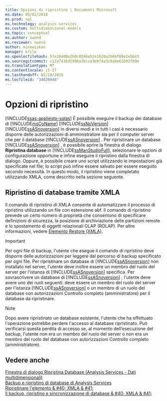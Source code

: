 ```yaml
---
title: Opzioni di ripristino | Documenti Microsoft
ms.date: 05/02/2018
ms.prod: sql
ms.technology: analysis-services
ms.custom: multidimensional-models
ms.topic: conceptual
ms.author: owend
ms.reviewer: owend
author: minewiskan
manager: kfile
ms.openlocfilehash: 57e28408e2b0c8596e52e1b20a2b84f08e2e5b43
ms.sourcegitcommit: c12a7416d1996a3bcce3ebf4a3c9abe61b02fb9e
ms.translationtype: MT
ms.contentlocale: it-IT
ms.lasthandoff: 05/10/2018
ms.locfileid: "34026048"
---
```

# <a name="restore-options"></a>Opzioni di ripristino
[!INCLUDE[ssas-appliesto-sqlas](../../includes/ssas-appliesto-sqlas.md)]
  È possibile eseguire il backup dei database di [!INCLUDE[msCoName](../../includes/msconame-md.md)] [!INCLUDE[ssNoVersion](../../includes/ssnoversion-md.md)] [!INCLUDE[ssASnoversion](../../includes/ssasnoversion-md.md)] in diversi modi e in tutti i casi è necessario disporre delle autorizzazioni di amministratore sia per il computer server che per il database [!INCLUDE[ssASnoversion](../../includes/ssasnoversion-md.md)] . Per ripristinare un database [!INCLUDE[ssASnoversion](../../includes/ssasnoversion-md.md)] , è possibile aprire la finestra di dialogo **Ripristina database** in [!INCLUDE[ssManStudioFull](../../includes/ssmanstudiofull-md.md)], selezionare le opzioni di configurazione opportune e infine eseguire il ripristino dalla finestra di dialogo. Oppure, è possibile creare uno script utilizzando le impostazioni già specificate nel file; lo script può infine essere salvato per essere eseguito secondo necessità. In questo modo, il ripristino viene completato utilizzando XMLA, come descritto nella sezione seguente.  
  
## <a name="restoring-databases-using-xmla"></a>Ripristino di database tramite XMLA  
 Il comando di ripristino di XMLA consente di automatizzare il processo di ripristino utilizzando un file con estensione abf. Il comando di ripristino prevede un certo numero di proprietà che consentono di specificare definizioni di sicurezza, la posizione di archiviazione delle partizioni remote e lo spostamento di oggetti relazionali OLAP (ROLAP). Per altre informazioni, vedere [Elemento Restore &#40;XMLA&#41;](../../analysis-services/xmla/xml-elements-commands/restore-element-xmla.md).  
  
> [!IMPORTANT]  
>  Per ogni file di backup, l'utente che esegue il comando di ripristino deve disporre delle autorizzazioni per leggere dal percorso di backup specificato per ogni file. Per ripristinare un database di [!INCLUDE[ssASnoversion](../../includes/ssasnoversion-md.md)] non installato nel server, l'utente deve inoltre essere un membro del ruolo del server per l'istanza di [!INCLUDE[ssASnoversion](../../includes/ssasnoversion-md.md)] specifica. Per sovrascrivere un database di [!INCLUDE[ssASnoversion](../../includes/ssasnoversion-md.md)] , l'utente deve avere uno dei ruoli seguenti: deve essere un membro del ruolo del server per l'istanza [!INCLUDE[ssASnoversion](../../includes/ssasnoversion-md.md)] o un membro di un ruolo del database con autorizzazioni Controllo completo (amministratore) per il database da ripristinare.  
  
> [!NOTE]  
>  Dopo avere ripristinato un database esistente, l'utente che ha effettuato l'operazione potrebbe perdere l'accesso al database ripristinato. Può verificarsi questa perdita di accesso se, al momento dell’esecuzione del backup, l'utente non era un membro del ruolo del server o non era un membro del ruolo del database con autorizzazioni Controllo completo (amministratore).  
  
## <a name="see-also"></a>Vedere anche  
 [Finestra di dialogo Ripristina Database &#40;Analysis Services - Dati multidimensionali&#41;](http://msdn.microsoft.com/library/a3990d47-55e2-424e-8eac-87edc937e806)   
 [Backup e ripristino di database di Analysis Services](../../analysis-services/multidimensional-models/backup-and-restore-of-analysis-services-databases.md)   
 [Ripristinare l'elemento & #40; XMLA & #41;](../../analysis-services/xmla/xml-elements-commands/restore-element-xmla.md)   
 [Il backup, ripristino e sincronizzazione di database & #40; XMLA & #41;](../../analysis-services/multidimensional-models-scripting-language-assl-xmla/backing-up-restoring-and-synchronizing-databases-xmla.md)  
  
  
